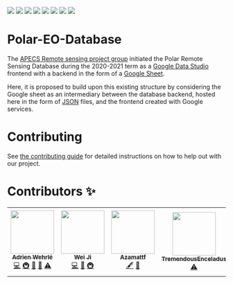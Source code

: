 [![](https://www.repostatus.org/badges/latest/concept.svg)](https://www.repostatus.org/badges/latest/wip.svg)
[![](https://img.shields.io/badge/License-GPLv3-blue.svg)](https://www.gnu.org/licenses/gpl-3.0)
[![](https://github.com/APECS-Earth-Observation/Polar-EO-Database/workflows/CI/badge.svg)](https://github.com/APECS-Earth-Observation/Polar-EO-Database/actions)
[![](https://github.com/APECS-Earth-Observation/Polar-EO-Database/workflows/CD/badge.svg)](https://github.com/APECS-Earth-Observation/Polar-EO-Database/actions)
[![](https://img.shields.io/badge/code%20style-black-000000.svg)](https://github.com/psf/black)
[![](https://img.shields.io/badge/Maintained%3F-yes-green.svg)](https://GitHub.com/Naereen/StrapDown.js/graphs/commit-activity)
[![](https://img.shields.io/lgtm/alerts/g/APECS-Earth-Observation/Polar-EO-Database.svg?logo=lgtm&logoWidth=18)](https://lgtm.com/projects/g/APECS-Earth-Observation/Polar-EO-Database/alerts/)
[![](https://img.shields.io/lgtm/grade/python/g/APECS-Earth-Observation/Polar-EO-Database.svg?logo)](https://lgtm.com/projects/g/APECS-Earth-Observation/Polar-EO-Database/context:python)

# Polar-EO-Database
The [APECS Remote sensing project group](https://www.apecs.is/who-we-are/project-groups.html) initiated the Polar Remote Sensing
Database during the 2020-2021 term as a [Google Data Studio](https://datastudio.google.com/u/0/) frontend with a
backend in the form of a [Google Sheet](https://www.google.com/sheets/about/).

Here, it is proposed to build upon this existing structure by considering the
Google sheet as an intermediary between the database backend, hosted here in the
form of [JSON](https://www.json.org) files, and the frontend created with Google services.

# Contributing

See [the contributing guide](CONTRIBUTING.md) for detailed instructions
on how to help out with our project.

# Contributors ✨

 <!-- ALL-CONTRIBUTORS-LIST:START - Do not remove or modify this section -->
<!-- prettier-ignore-start -->
<!-- markdownlint-disable -->
<table>
  <tr>
    <td align="center"><a href="https://github.com/AdrienWehrle"><img src="https://avatars.githubusercontent.com/u/44843368?v=4?s=100" width="100px;" alt=""/><br /><sub><b>Adrien Wehrlé </b></sub></a><br /><a href="https://github.com/APECS-Earth-Observation/Polar-EO-Database/commits?author=AdrienWehrle" title="Code">💻</a> <a href="#infra-AdrienWehrle" title="Infrastructure (Hosting, Build-Tools, etc)">🚇</a> <a href="#data-AdrienWehrle" title="Data">🔣</a> <a href="#maintenance-AdrienWehrle" title="Maintenance">🚧</a> <a href="https://github.com/APECS-Earth-Observation/Polar-EO-Database/commits?author=AdrienWehrle" title="Tests">⚠️</a></td>
    <td align="center"><a href="http://weiji14.github.io"><img src="https://avatars.githubusercontent.com/u/23487320?v=4?s=100" width="100px;" alt=""/><br /><sub><b>Wei Ji</b></sub></a><br /><a href="https://github.com/APECS-Earth-Observation/Polar-EO-Database/commits?author=weiji14" title="Code">💻</a> <a href="https://github.com/APECS-Earth-Observation/Polar-EO-Database/commits?author=weiji14" title="Documentation">📖</a> <a href="#infra-weiji14" title="Infrastructure (Hosting, Build-Tools, etc)">🚇</a></td>
    <td align="center"><a href="https://github.com/Azamattf"><img src="https://avatars.githubusercontent.com/u/70375131?v=4?s=100" width="100px;" alt=""/><br /><sub><b>Azamattf</b></sub></a><br /><a href="#content-Azamattf" title="Content">🖋</a> <a href="#ideas-Azamattf" title="Ideas, Planning, & Feedback">🤔</a></td>
    <td align="center"><a href="https://github.com/TremendousEnceladus"><img src="https://avatars.githubusercontent.com/u/103304374?v=4?s=100" width="100px;" alt=""/><br /><sub><b>TremendousEnceladus</b></sub></a><br /><a href="https://github.com/APECS-Earth-Observation/Polar-EO-Database/commits?author=TremendousEnceladus" title="Tests">⚠️</a></td>
    <td align="center"><a href="http://www.williamharcourt.co.uk"><img src="https://avatars.githubusercontent.com/u/48527570?v=4?s=100" width="100px;" alt=""/><br /><sub><b>William Harcourt</b></sub></a><br /><a href="#ideas-wdharcourt1" title="Ideas, Planning, & Feedback">🤔</a></td>
  </tr>
</table>

<!-- markdownlint-restore -->
<!-- prettier-ignore-end -->

<!-- ALL-CONTRIBUTORS-LIST:END -->

